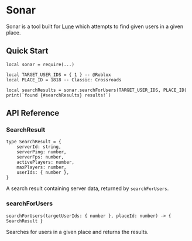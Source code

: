 # Sonar

Sonar is a tool built for [Lune](https://github.com/lune-org/lune) which attempts to find given users in a given place.

## Quick Start

```luau
local sonar = require(...)

local TARGET_USER_IDS = { 1 } -- @Roblox
local PLACE_ID = 1818 -- Classic: Crossroads

local searchResults = sonar.searchForUsers(TARGET_USER_IDS, PLACE_ID)
print(`found {#searchResults} results!`)
```

## API Reference

### SearchResult

```luau
type SearchResult = {
    serverId: string,
    serverPing: number,
    serverFps: number,
    activePlayers: number,
    maxPlayers: number,
    userIds: { number },
}
```

A search result containing server data, returned by `searchForUsers`.

### searchForUsers

```luau
searchForUsers(targetUserIds: { number }, placeId: number) -> { SearchResult }
```

Searches for users in a given place and returns the results.
